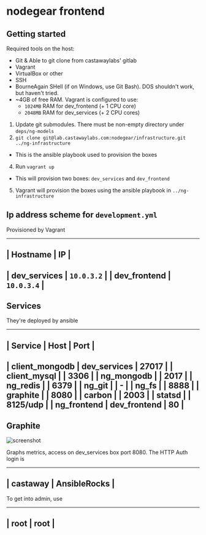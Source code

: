 
nodegear frontend
=================

Getting started
---------------

Required tools on the host:

- Git & Able to git clone from castawaylabs' gitlab
- Vagrant
- VirtualBox or other
- SSH
- BourneAgain SHell (if on Windows, use Git Bash). DOS shouldn't work, but haven't tried.
- ~4GB of free RAM. Vagrant is configured to use:
  - `1024MB` RAM for dev_frontend (+ 1 CPU core)
  - `2048MB` RAM for dev_services (+ 2 CPU cores)

1. Update git submodules. There must be non-empty directory under `deps/ng-models`
2. `git clone git@lab.castawaylabs.com:nodegear/infrastructure.git ../ng-infrastructure`
  - This is the ansible playbook used to provision the boxes
4. Run `vagrant up`
  - This will provision two boxes: `dev_services` and `dev_frontend`
5. Vagrant will provision the boxes using the ansible playbook in `../ng-infrastructure`

Ip address scheme for `development.yml`
---------------------------------------

Provisioned by Vagrant

-----------------------------
| Hostname     | IP         |
-----------------------------
| dev_services | `10.0.3.2` |
| dev_frontend | `10.0.3.4` |
-----------------------------

Services
--------

They're deployed by ansible

--------------------------------------------
| Service        | Host         | Port     |
--------------------------------------------
| client_mongodb | dev_services | 27017    |
| client_mysql   |              | 3306     |
| ng_mongodb     |              | 2017     |
| ng_redis       |              | 6379     |
| ng_git         |              | -        |
| ng_fs          |              | 8888     |
| graphite       |              | 8080     |
| carbon         |              | 2003     |
| statsd         |              | 8125/udp |
| ng_frontend    | dev_frontend | 80       |
--------------------------------------------

Graphite
--------

![screenshot](https://www.dropbox.com/s/101fvmuxlbefaki/Screenshot%202014-10-04%2016.53.13.png?dl=1)

Graphs metrics, access on dev_services box port 8080. The HTTP Auth login is

---------------------------
| castaway | AnsibleRocks |
---------------------------

To get into admin, use

---------------
| root | root |
---------------
